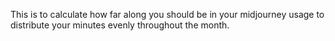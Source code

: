 This is to calculate how far along you should be in your midjourney usage to distribute your minutes evenly throughout the month.